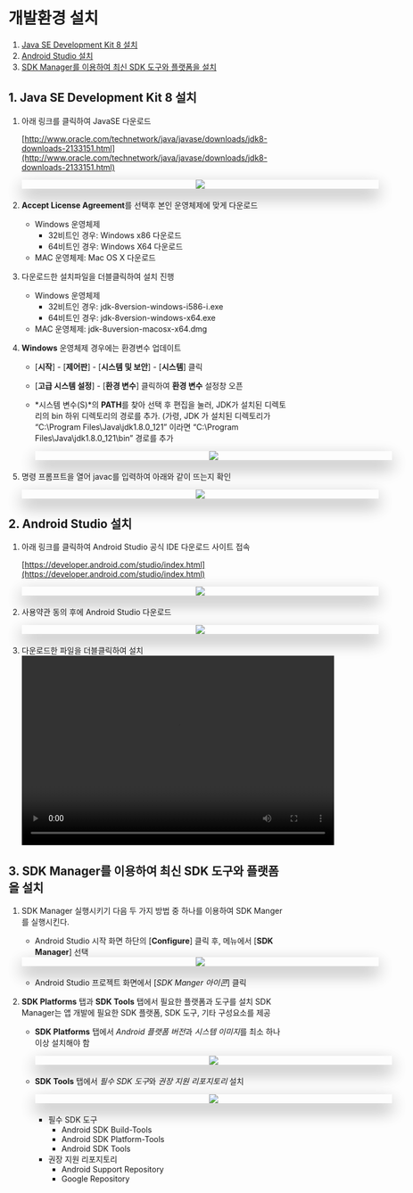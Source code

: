 <style> 
div.polaroid {
  	width: 640px;
  	box-shadow: 0 10px 30px 0 rgba(0, 0, 0, 0.2), 0 16px 30px 0 rgba(0, 0, 0, 0.19);
  	text-align: center;
	margin-bottom: 0.5cm;
}
</style>
# 개발환경 설치
1. [Java SE Development Kit 8 설치](#install_jdk)
2. [Android Studio 설치](#install_android_studio)
3. [SDK Manager를 이용하여 최신 SDK 도구와 플랫폼을 설치](#sdk_tools_plaforms)

## <a name="install_jdk"></a>1. Java SE Development Kit 8 설치1. 아래 링크를 클릭하여 JavaSE 다운로드

	[http://www.oracle.com/technetwork/java/javase/downloads/jdk8-downloads-2133151.html](http://www.oracle.com/technetwork/java/javase/downloads/jdk8-downloads-2133151.html)

	<div class="polaroid">
		<img src="figure/jdk-download.jpeg">
	<br>
	</div>

2. **Accept License Agreement**를 선택후 본인 운영체제에 맞게 다운로드
	* Windows 운영체제
		- 32비트인 경우: Windows x86 다운로드
		- 64비트인 경우: Windows X64 다운로드
	* MAC 운영체제: Mac OS X 다운로드
3. 다운로드한 설치파일을 더블클릭하여 설치 진행
	* Windows 운영체제
		- 32비트인 경우: jdk-8version-windows-i586-i.exe
		- 64비트인 경우: jdk-8version-windows-x64.exe
	* MAC 운영체제: jdk-8uversion-macosx-x64.dmg
4. **Windows** 운영체제 경우에는 환경변수 업데이트
	* [**시작**] - [**제어판**] - [**시스템 및 보안**] - [**시스템**] 클릭
	* [**고급 시스템 설정**] - [**환경 변수**] 클릭하여 **환경 변수** 설정창 오픈
	* *시스템 변수(S)*의 **PATH**를 찾아 선택 후 편집을 눌러, JDK가 설치된 디렉토리의 bin 하위 디렉토리의 경로를 추가. (가령, JDK 가 설치된 디렉토리가 “C:\Program Files\Java\jdk1.8.0_121” 이라면 “C:\Program Files\Java\jdk1.8.0_121\bin” 경로를 추가
	
		<div class="polaroid">
			<img src="figure/env.jpg">
		</div>

5. 명령 프롬프트을 열어 javac를 입력하여 아래와 같이 뜨는지 확인

	<div class="polaroid">	
		<img src="figure/java.jpg">
	</div>	

## <a name="install_android_studio"></a>2. Android Studio 설치
1. 아래 링크를 클릭하여 Android Studio 공식 IDE 다운로드 사이트 접속	
	[https://developer.android.com/studio/index.html](https://developer.android.com/studio/index.html)

	<div class="polaroid">	
		<img src="figure/android_studio.jpeg">
	</div>	
	
2. 사용약관 동의 후에 Android Studio 다운로드

	<div class="polaroid">	
		<img src="figure/agreement.jpg">
	</div>	

3. 다운로드한 파일을 더블클릭하여 설치
	<br>
	<video controls="controls" width="560" height="340">
  	<source type="video/mp4" src="figure/android-studio_installation.mp4"></source>
	</video>
	
## <a name="sdk_tools_plaforms"></a>3. SDK Manager를 이용하여 최신 SDK 도구와 플랫폼을 설치
1. SDK Manager 실행시키기
	다음 두 가지 방법 중 하나를 이용하여 SDK Manger를 실행시킨다.
	- Android Studio 시작 화면 하단의 [**Configure**] 클릭 후, 메뉴에서 [**SDK Manager**] 선택
	
	<div class="polaroid">	
		<img src="figure/android_studio_main.jpg">
	</div>	

	- Android Studio 프로젝트 화면에서 [*SDK Manger 아이콘*] 클릭 
2. **SDK Platforms** 탭과 **SDK Tools** 탭에서 필요한 플랫폼과 도구를 설치
	SDK Manager는 앱 개발에 필요한 SDK 플랫폼, SDK 도구, 기타 구성요소를 제공
	- **SDK Platforms** 탭에서 *Android 플랫폼 버전*과 *시스템 이미지*를 최소 하나 이상 설치해야 함
	
		<div class="polaroid">	
			<img src="figure/sdk_manager_platforms.gif">
		</div>	
	
	- **SDK Tools** 탭에서 *필수 SDK 도구*와 *권장 지원 리포지토리* 설치
	
		<div class="polaroid">	
			<img src="figure/sdk_manager_tools.jpg">
		</div>	
	
		- 필수 SDK 도구
			* Android SDK Build-Tools
			* Android SDK Platform-Tools
			* Android SDK Tools
		- 권장 지원 리포지토리
			* Android Support Repository
			* Google Repository
	
	